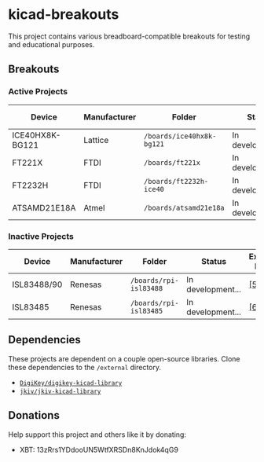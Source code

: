 # kicad-breakouts

This project contains various breadboard-compatible breakouts for testing and educational purposes.

## Breakouts

### Active Projects

| Device | Manufacturer | Folder | Status | External Links |
| --- | --- | --- | --- | --- |
| ICE40HX8K-BG121 | Lattice | `/boards/ice40hx8k-bg121` | In development... | [[1]](http://www.latticesemi.com/iCE40) |
| FT221X | FTDI | `/boards/ft221x` | In development... | [[2]](https://www.ftdichip.com/Products/ICs/FT221X.html) |
| FT2232H | FTDI | `/boards/ft2232h-ice40` | In development... | [[3]](https://www.ftdichip.com/Products/ICs/FT2232H.htm) |
| ATSAMD21E18A | Atmel | `/boards/atsamd21e18a` | In development... | [[4]](https://www.microchip.com/wwwproducts/en/ATsamd21e18) |

### Inactive Projects

| Device | Manufacturer | Folder | Status | External Links |
| --- | --- | --- | --- | --- |
| ISL83488/90 | Renesas | `/boards/rpi-isl83488` | In development... | [[5]](https://www.renesas.com/us/en/products/interface/rs-485-rs-422-rs-232/rs-485-rs-422/device/ISL83488.html) |
| ISL83485 | Renesas | `/boards/rpi-isl83485` | In development... | [[6]](https://www.renesas.com/us/en/products/interface/rs-485-rs-422-rs-232/rs-485-rs-422/device/ISL83488.html) |

## Dependencies

These projects are dependent on a couple open-source libraries. Clone these dependencies to the `/external` directory.

* [`DigiKey/digikey-kicad-library`](https://github.com/DigiKey/digikey-kicad-library)
* [`jkiv/jkiv-kicad-library`](https://github.com/jkiv/jkiv-kicad-library)

## Donations 

Help support this project and others like it by donating:

* XBT: 13zRrs1YDdooUN5WtfXRSDn8KnJdok4qG9

